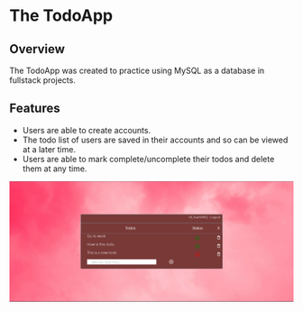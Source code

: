 # The TodoApp

## Overview
The TodoApp was created to practice using MySQL as a database in fullstack projects.

## Features
- Users are able to create accounts.
- The todo list of users are saved in their accounts and so can be viewed at a later time.
- Users are able to mark complete/uncomplete their todos and delete them at any time.


![Alt text](/todo_client/public/Img/todoapp.png?raw=true "TodoApp Screenshot")
